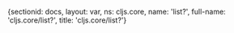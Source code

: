 {sectionid: docs, layout: var, ns: cljs.core, name: 'list?', full-name: 'cljs.core/list?',
  title: 'cljs.core/list?'}
